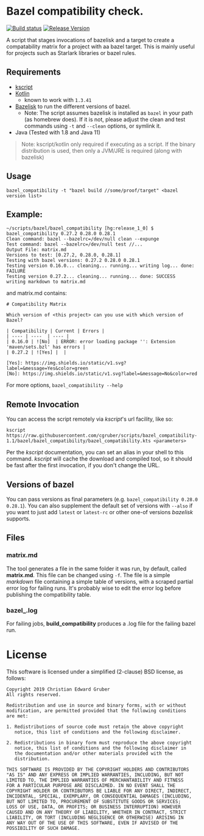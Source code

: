 # Bazel compatibility check.

[![Build status](https://badge.buildkite.com/391db500d347b6f1b1f5739d462e7e9f0375e4de151fa51ea0.svg)](https://buildkite.com/christian-gruber-open-source-stuffs/scripts)
[![Release Version](https://img.shields.io/badge/release-1.1-blue?style=flat)](https://github.com/cgruber/scripts/releases/tag/bazel_compatibility-1.1)


A script that stages invocations of bazelisk and a target to create
a compatability matrix for a project with aa bazel target. This is
mainly useful for projects such as Starlark libraries or bazel rules.

## Requirements
  * [kscript](https://github.com/holgerbrandl/kscript)
  * [Kotlin](https://github.com/JetBrains/kotlin)
    - known to work with `1.3.41`
  * [Bazelisk](https://github.com/bazelbuild/bazelisk) to run the
    different versions of bazel.
    - Note: The script assumes bazelisk is installed as `bazel` in your
      path (as homebrew does).  If it is not, please adjust the clean
      and test commands using `-t` and `--clean` options, or symlink
      it.
  * Java (Tested with 1.8 and Java 11)

> Note: kscript/kotlin only required if executing as a script. If the binary
> distribution is used, then only a JVM/JRE is required (along with bazelisk)

## Usage
```
bazel_compatibility -t "bazel build //some/proof/target" <bazel version list>
```

## Example:
```
~/scripts/bazel/bazel_compatibility [hg:release_1_0] $ bazel_compatibility 0.27.2 0.28.0 0.28.1
Clean command: bazel --bazelrc=/dev/null clean --expunge
Test command: bazel --bazelrc=/dev/null test //...
Output File: matrix.md
Versions to test: [0.27.2, 0.28.0, 0.28.1]
Testing with bazel versions: 0.27.2 0.28.0 0.28.1
Testing version 0.16.0... cleaning... running... writing log... done: FAILURE
Testing version 0.27.2... cleaning... running... done: SUCCESS
writing markdown to matrix.md
```

and matrix.md contains:
```
# Compatibility Matrix

Which version of <this project> can you use with which version of Bazel?

| Compatibility | Current | Errors |
| ---- | ----  | ---- |
| 0.16.0 | ![No]  | ERROR: error loading package '': Extension 'maven/sets.bzl' has errors |
| 0.27.2 | ![Yes] |  |

[Yes]: https://img.shields.io/static/v1.svg?label=&message=Yes&color=green
[No]: https://img.shields.io/static/v1.svg?label=&message=No&color=red
```

For more options, `bazel_compatibility --help`

## Remote Invocation

You can access the script remotely via *kscript*'s url facility, like so:
```
kscript https://raw.githubusercontent.com/cgruber/scripts/bazel_compatibility-1.1/bazel/bazel_compatibility/bazel_compatibility.kts <parameters>
```

Per the *kscript* documentation, you can set an alias in your shell to
this command. *kscript* will cache the download and compiled tool, so
it should be fast after the first invocation, if you don't change the
URL.

## Versions of bazel

You can pass versions as final parameters (e.g. `bazel_compatibility
0.28.0 0.28.1`).  You can also supplement the default set of versions
with `--also` if you want to just add `latest` or `latest-rc` or other
one-of versions *bazelisk* supports. 

## Files

### matrix.md

The tool generates a file in the same folder it was run, by default,
called **matrix.md**.  This file can be changed using `-f`.  The file
is a simple *markdown* file containing a simple table of versions,
with a scraped partial error log for failing runs. It's probably wise
to edit the error log before publishing the compatibility table.

### bazel_<version>.log

For failing jobs, **build_compatibility** produces a .log file for the
failing bazel run.

# License

This software is licensed under a simplified (2-clause) BSD license,
as follows:

```
Copyright 2019 Christian Edward Gruber
All rights reserved.

Redistribution and use in source and binary forms, with or without
modification, are permitted provided that the following conditions
are met:

1. Redistributions of source code must retain the above copyright
   notice, this list of conditions and the following disclaimer.

2. Redistributions in binary form must reproduce the above copyright
   notice, this list of conditions and the following disclaimer in
   the documentation and/or other materials provided with the
   distribution.

THIS SOFTWARE IS PROVIDED BY THE COPYRIGHT HOLDERS AND CONTRIBUTORS
"AS IS" AND ANY EXPRESS OR IMPLIED WARRANTIES, INCLUDING, BUT NOT
LIMITED TO, THE IMPLIED WARRANTIES OF MERCHANTABILITY AND FITNESS
FOR A PARTICULAR PURPOSE ARE DISCLAIMED. IN NO EVENT SHALL THE
COPYRIGHT HOLDER OR CONTRIBUTORS BE LIABLE FOR ANY DIRECT, INDIRECT,
INCIDENTAL, SPECIAL, EXEMPLARY, OR CONSEQUENTIAL DAMAGES (INCLUDING,
BUT NOT LIMITED TO, PROCUREMENT OF SUBSTITUTE GOODS OR SERVICES;
LOSS OF USE, DATA, OR PROFITS; OR BUSINESS INTERRUPTION) HOWEVER
CAUSED AND ON ANY THEORY OF LIABILITY, WHETHER IN CONTRACT, STRICT
LIABILITY, OR TORT (INCLUDING NEGLIGENCE OR OTHERWISE) ARISING IN
ANY WAY OUT OF THE USE OF THIS SOFTWARE, EVEN IF ADVISED OF THE
POSSIBILITY OF SUCH DAMAGE.
```

